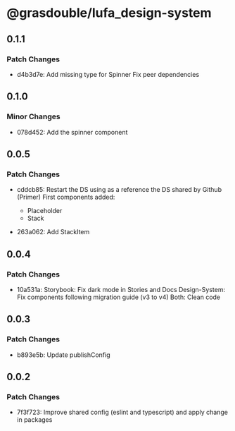 # @grasdouble/lufa_design-system

## 0.1.1

### Patch Changes

- d4b3d7e: Add missing type for Spinner
  Fix peer dependencies

## 0.1.0

### Minor Changes

- 078d452: Add the spinner component

## 0.0.5

### Patch Changes

- cddcb85: Restart the DS using as a reference the DS shared by Github (Primer)
  First components added:

  - Placeholder
  - Stack

- 263a062: Add StackItem

## 0.0.4

### Patch Changes

- 10a531a: Storybook: Fix dark mode in Stories and Docs
  Design-System: Fix components following migration guide (v3 to v4)
  Both: Clean code

## 0.0.3

### Patch Changes

- b893e5b: Update publishConfig

## 0.0.2

### Patch Changes

- 7f3f723: Improve shared config (eslint and typescript) and apply change in packages
